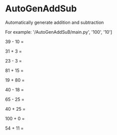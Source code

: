 # AutoGenAddSub
Automatically generate addition and subtraction

For example:
'/AutoGenAddSuB/main.py', '100', '10']

39 - 10 = 

31 + 3 = 

23 - 3 = 

81 + 15 = 

19 + 80 = 

40 - 18 = 

65 - 25 = 

40 + 25 = 

100 + 0 = 

54 + 11 = 
